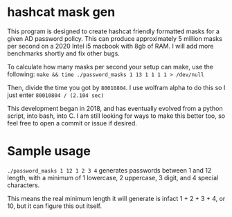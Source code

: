 # hashcat mask gen
This program is designed to create hashcat friendly formatted masks for a given AD password policy.
This can produce approximately 5 million masks per second on a 2020 Intel i5 macbook with 8gb of RAM.
I will add more benchmarks shortly and fix other bugs.


To calculate how many masks per second your setup can make, use the following:
`make && time ./password_masks 1 13 1 1 1 1 > /dev/null`

Then, divide the time you got by `80010804`. I use wolfram alpha to do this so I just enter `80010804 / (2.104 sec)`


This development began in 2018, and has eventually evolved from a python script, into bash, into C.
I am still looking for ways to make this better too, so feel free to open a commit or issue if desired.


# Sample usage
`./password_masks 1 12 1 2 3 4` generates passwords between 1 and 12 length, with a minimum of 1 lowercase, 2 uppercase, 3 digit, and 4 special characters.

This means the real minimum length it will generate is infact 1 + 2 + 3 + 4, or 10, but it can figure this out itself. 

